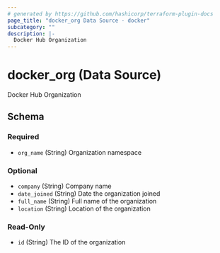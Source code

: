 ```yaml
---
# generated by https://github.com/hashicorp/terraform-plugin-docs
page_title: "docker_org Data Source - docker"
subcategory: ""
description: |-
  Docker Hub Organization
---
```


# docker_org (Data Source)

Docker Hub Organization



<!-- schema generated by tfplugindocs -->
## Schema

### Required

- `org_name` (String) Organization namespace

### Optional

- `company` (String) Company name
- `date_joined` (String) Date the organization joined
- `full_name` (String) Full name of the organization
- `location` (String) Location of the organization

### Read-Only

- `id` (String) The ID of the organization
